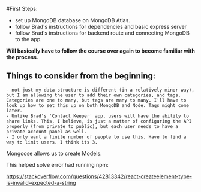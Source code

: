 #First Steps: 

- set up MongoDB database on MongoDB Atlas. 
- follow Brad's instructions for dependencies and basic express server 
- follow Brad's instructions for backend route and connecting MongoDB to the app. 

**Will basically have to follow the course over again to become familiar with the process.**

## Things to consider from the beginning: 
    - not just my data structure is different (in a relatively minor way), but I am allowing the user to add their own categories, and tags. Categories are one to many, but tags are many to many. I'll have to look up how to set this up on both MongoDB and Node. Tags might come later. 
    - Unlike Brad's 'Contact Keeper' app, users will have the ability to share links. This, I believe, is just a matter of configuring the API properly (from private to public), but each user needs to have a private account panel as well. 
    - I only want a finite number of people to use this. Have to find a way to limit users. I think its 3. 

Mongoose allows us to create Models.

This helped solve error had running npm: 

https://stackoverflow.com/questions/42813342/react-createelement-type-is-invalid-expected-a-string